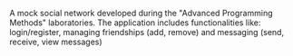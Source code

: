 A mock social network developed during the "Advanced Programming Methods" laboratories.
The application includes functionalities like: login/register, managing friendships (add, remove) and messaging (send, receive, view messages)
